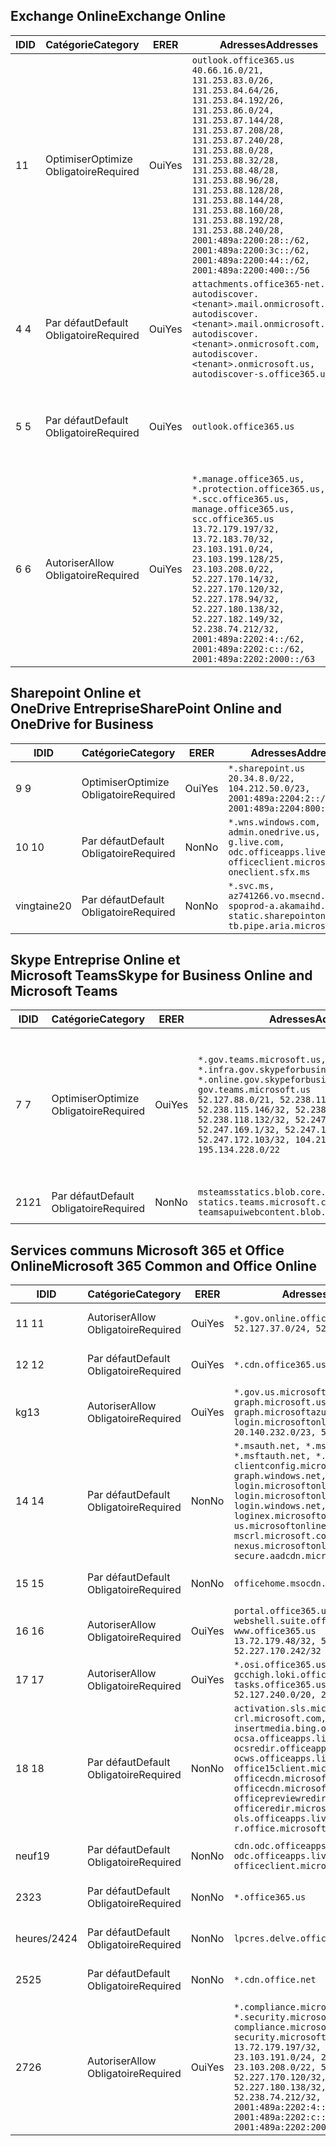<!--THIS FILE IS AUTOMATICALLY GENERATED. MANUAL CHANGES WILL BE OVERWRITTEN.-->
<!--Please contact the Office 365 Endpoints team with any questions.-->
<!--USGovGCCHigh endpoints version 2020062900-->
<!--File generated 2020-07-06 08:00:07.7279-->

## <a name="exchange-online"></a><span data-ttu-id="a0ac0-101">Exchange Online</span><span class="sxs-lookup"><span data-stu-id="a0ac0-101">Exchange Online</span></span>

<span data-ttu-id="a0ac0-102">ID</span><span class="sxs-lookup"><span data-stu-id="a0ac0-102">ID</span></span> | <span data-ttu-id="a0ac0-103">Catégorie</span><span class="sxs-lookup"><span data-stu-id="a0ac0-103">Category</span></span> | <span data-ttu-id="a0ac0-104">ER</span><span class="sxs-lookup"><span data-stu-id="a0ac0-104">ER</span></span> | <span data-ttu-id="a0ac0-105">Adresses</span><span class="sxs-lookup"><span data-stu-id="a0ac0-105">Addresses</span></span> | <span data-ttu-id="a0ac0-106">Ports</span><span class="sxs-lookup"><span data-stu-id="a0ac0-106">Ports</span></span>
-- | -------------------- | --- | ------------------------------------------------------------------------------------------------------------------------------------------------------------------------------------------------------------------------------------------------------------------------------------------------------------------------------------------------------------------------------------------------------------------------------------------------ | -------------------------------
<span data-ttu-id="a0ac0-107">1</span><span class="sxs-lookup"><span data-stu-id="a0ac0-107">1</span></span> | <span data-ttu-id="a0ac0-108">Optimiser</span><span class="sxs-lookup"><span data-stu-id="a0ac0-108">Optimize</span></span><BR><span data-ttu-id="a0ac0-109">Obligatoire</span><span class="sxs-lookup"><span data-stu-id="a0ac0-109">Required</span></span> | <span data-ttu-id="a0ac0-110">Oui</span><span class="sxs-lookup"><span data-stu-id="a0ac0-110">Yes</span></span> | `outlook.office365.us`<BR>`40.66.16.0/21, 131.253.83.0/26, 131.253.84.64/26, 131.253.84.192/26, 131.253.86.0/24, 131.253.87.144/28, 131.253.87.208/28, 131.253.87.240/28, 131.253.88.0/28, 131.253.88.32/28, 131.253.88.48/28, 131.253.88.96/28, 131.253.88.128/28, 131.253.88.144/28, 131.253.88.160/28, 131.253.88.192/28, 131.253.88.240/28, 2001:489a:2200:28::/62, 2001:489a:2200:3c::/62, 2001:489a:2200:44::/62, 2001:489a:2200:400::/56` | <span data-ttu-id="a0ac0-111">**TCP :** 443, 80</span><span class="sxs-lookup"><span data-stu-id="a0ac0-111">**TCP:** 443, 80</span></span>
<span data-ttu-id="a0ac0-112">4 </span><span class="sxs-lookup"><span data-stu-id="a0ac0-112">4</span></span> | <span data-ttu-id="a0ac0-113">Par défaut</span><span class="sxs-lookup"><span data-stu-id="a0ac0-113">Default</span></span><BR><span data-ttu-id="a0ac0-114">Obligatoire</span><span class="sxs-lookup"><span data-stu-id="a0ac0-114">Required</span></span> | <span data-ttu-id="a0ac0-115">Oui</span><span class="sxs-lookup"><span data-stu-id="a0ac0-115">Yes</span></span> | `attachments.office365-net.us, autodiscover.<tenant>.mail.onmicrosoft.com, autodiscover.<tenant>.mail.onmicrosoft.us, autodiscover.<tenant>.onmicrosoft.com, autodiscover.<tenant>.onmicrosoft.us, autodiscover-s.office365.us` | <span data-ttu-id="a0ac0-116">**TCP :** 443, 80</span><span class="sxs-lookup"><span data-stu-id="a0ac0-116">**TCP:** 443, 80</span></span>
<span data-ttu-id="a0ac0-117">5 </span><span class="sxs-lookup"><span data-stu-id="a0ac0-117">5</span></span> | <span data-ttu-id="a0ac0-118">Par défaut</span><span class="sxs-lookup"><span data-stu-id="a0ac0-118">Default</span></span><BR><span data-ttu-id="a0ac0-119">Obligatoire</span><span class="sxs-lookup"><span data-stu-id="a0ac0-119">Required</span></span> | <span data-ttu-id="a0ac0-120">Oui</span><span class="sxs-lookup"><span data-stu-id="a0ac0-120">Yes</span></span> | `outlook.office365.us` | <span data-ttu-id="a0ac0-121">**TCP :** 143, 25, 587, 993, 995</span><span class="sxs-lookup"><span data-stu-id="a0ac0-121">**TCP:** 143, 25, 587, 993, 995</span></span>
<span data-ttu-id="a0ac0-122">6 </span><span class="sxs-lookup"><span data-stu-id="a0ac0-122">6</span></span> | <span data-ttu-id="a0ac0-123">Autoriser</span><span class="sxs-lookup"><span data-stu-id="a0ac0-123">Allow</span></span><BR><span data-ttu-id="a0ac0-124">Obligatoire</span><span class="sxs-lookup"><span data-stu-id="a0ac0-124">Required</span></span> | <span data-ttu-id="a0ac0-125">Oui</span><span class="sxs-lookup"><span data-stu-id="a0ac0-125">Yes</span></span> | `*.manage.office365.us, *.protection.office365.us, *.scc.office365.us, manage.office365.us, scc.office365.us`<BR>`13.72.179.197/32, 13.72.183.70/32, 23.103.191.0/24, 23.103.199.128/25, 23.103.208.0/22, 52.227.170.14/32, 52.227.170.120/32, 52.227.178.94/32, 52.227.180.138/32, 52.227.182.149/32, 52.238.74.212/32, 2001:489a:2202:4::/62, 2001:489a:2202:c::/62, 2001:489a:2202:2000::/63` | <span data-ttu-id="a0ac0-126">**TCP :** 25, 443</span><span class="sxs-lookup"><span data-stu-id="a0ac0-126">**TCP:** 25, 443</span></span>

## <a name="sharepoint-online-and-onedrive-for-business"></a><span data-ttu-id="a0ac0-127">Sharepoint Online et OneDrive Entreprise</span><span class="sxs-lookup"><span data-stu-id="a0ac0-127">SharePoint Online and OneDrive for Business</span></span>

<span data-ttu-id="a0ac0-128">ID</span><span class="sxs-lookup"><span data-stu-id="a0ac0-128">ID</span></span> | <span data-ttu-id="a0ac0-129">Catégorie</span><span class="sxs-lookup"><span data-stu-id="a0ac0-129">Category</span></span> | <span data-ttu-id="a0ac0-130">ER</span><span class="sxs-lookup"><span data-stu-id="a0ac0-130">ER</span></span> | <span data-ttu-id="a0ac0-131">Adresses</span><span class="sxs-lookup"><span data-stu-id="a0ac0-131">Addresses</span></span> | <span data-ttu-id="a0ac0-132">Ports</span><span class="sxs-lookup"><span data-stu-id="a0ac0-132">Ports</span></span>
-- | -------------------- | --- | ------------------------------------------------------------------------------------------------------------------------- | ----------------
<span data-ttu-id="a0ac0-133">9 </span><span class="sxs-lookup"><span data-stu-id="a0ac0-133">9</span></span> | <span data-ttu-id="a0ac0-134">Optimiser</span><span class="sxs-lookup"><span data-stu-id="a0ac0-134">Optimize</span></span><BR><span data-ttu-id="a0ac0-135">Obligatoire</span><span class="sxs-lookup"><span data-stu-id="a0ac0-135">Required</span></span> | <span data-ttu-id="a0ac0-136">Oui</span><span class="sxs-lookup"><span data-stu-id="a0ac0-136">Yes</span></span> | `*.sharepoint.us`<BR>`20.34.8.0/22, 104.212.50.0/23, 2001:489a:2204:2::/63, 2001:489a:2204:800::/54` | <span data-ttu-id="a0ac0-137">**TCP :** 443, 80</span><span class="sxs-lookup"><span data-stu-id="a0ac0-137">**TCP:** 443, 80</span></span>
<span data-ttu-id="a0ac0-138">10 </span><span class="sxs-lookup"><span data-stu-id="a0ac0-138">10</span></span> | <span data-ttu-id="a0ac0-139">Par défaut</span><span class="sxs-lookup"><span data-stu-id="a0ac0-139">Default</span></span><BR><span data-ttu-id="a0ac0-140">Obligatoire</span><span class="sxs-lookup"><span data-stu-id="a0ac0-140">Required</span></span> | <span data-ttu-id="a0ac0-141">Non</span><span class="sxs-lookup"><span data-stu-id="a0ac0-141">No</span></span> | `*.wns.windows.com, admin.onedrive.us, g.live.com, odc.officeapps.live.com, officeclient.microsoft.com, oneclient.sfx.ms` | <span data-ttu-id="a0ac0-142">**TCP :** 443, 80</span><span class="sxs-lookup"><span data-stu-id="a0ac0-142">**TCP:** 443, 80</span></span>
<span data-ttu-id="a0ac0-143">vingtaine</span><span class="sxs-lookup"><span data-stu-id="a0ac0-143">20</span></span> | <span data-ttu-id="a0ac0-144">Par défaut</span><span class="sxs-lookup"><span data-stu-id="a0ac0-144">Default</span></span><BR><span data-ttu-id="a0ac0-145">Obligatoire</span><span class="sxs-lookup"><span data-stu-id="a0ac0-145">Required</span></span> | <span data-ttu-id="a0ac0-146">Non</span><span class="sxs-lookup"><span data-stu-id="a0ac0-146">No</span></span> | `*.svc.ms, az741266.vo.msecnd.net, spoprod-a.akamaihd.net, static.sharepointonline.com, tb.pipe.aria.microsoft.com` | <span data-ttu-id="a0ac0-147">**TCP :** 443, 80</span><span class="sxs-lookup"><span data-stu-id="a0ac0-147">**TCP:** 443, 80</span></span>

## <a name="skype-for-business-online-and-microsoft-teams"></a><span data-ttu-id="a0ac0-148">Skype Entreprise Online et Microsoft Teams</span><span class="sxs-lookup"><span data-stu-id="a0ac0-148">Skype for Business Online and Microsoft Teams</span></span>

<span data-ttu-id="a0ac0-149">ID</span><span class="sxs-lookup"><span data-stu-id="a0ac0-149">ID</span></span> | <span data-ttu-id="a0ac0-150">Catégorie</span><span class="sxs-lookup"><span data-stu-id="a0ac0-150">Category</span></span> | <span data-ttu-id="a0ac0-151">ER</span><span class="sxs-lookup"><span data-stu-id="a0ac0-151">ER</span></span> | <span data-ttu-id="a0ac0-152">Adresses</span><span class="sxs-lookup"><span data-stu-id="a0ac0-152">Addresses</span></span> | <span data-ttu-id="a0ac0-153">Ports</span><span class="sxs-lookup"><span data-stu-id="a0ac0-153">Ports</span></span>
-- | -------------------- | --- | --------------------------------------------------------------------------------------------------------------------------------------------------------------------------------------------------------------------------------------------------------------------------------------------------------------------------------- | ---------------------------------------------------
<span data-ttu-id="a0ac0-154">7 </span><span class="sxs-lookup"><span data-stu-id="a0ac0-154">7</span></span> | <span data-ttu-id="a0ac0-155">Optimiser</span><span class="sxs-lookup"><span data-stu-id="a0ac0-155">Optimize</span></span><BR><span data-ttu-id="a0ac0-156">Obligatoire</span><span class="sxs-lookup"><span data-stu-id="a0ac0-156">Required</span></span> | <span data-ttu-id="a0ac0-157">Oui</span><span class="sxs-lookup"><span data-stu-id="a0ac0-157">Yes</span></span> | `*.gov.teams.microsoft.us, *.infra.gov.skypeforbusiness.us, *.online.gov.skypeforbusiness.us, gov.teams.microsoft.us`<BR>`52.127.88.0/21, 52.238.114.160/32, 52.238.115.146/32, 52.238.117.171/32, 52.238.118.132/32, 52.247.167.192/32, 52.247.169.1/32, 52.247.172.50/32, 52.247.172.103/32, 104.212.44.0/22, 195.134.228.0/22` | <span data-ttu-id="a0ac0-158">**TCP :** 443, 80</span><span class="sxs-lookup"><span data-stu-id="a0ac0-158">**TCP:** 443, 80</span></span><BR><span data-ttu-id="a0ac0-159">**UDP :** 3478, 3479, 3480, 3481</span><span class="sxs-lookup"><span data-stu-id="a0ac0-159">**UDP:** 3478, 3479, 3480, 3481</span></span>
<span data-ttu-id="a0ac0-160"> 21</span><span class="sxs-lookup"><span data-stu-id="a0ac0-160">21</span></span> | <span data-ttu-id="a0ac0-161">Par défaut</span><span class="sxs-lookup"><span data-stu-id="a0ac0-161">Default</span></span><BR><span data-ttu-id="a0ac0-162">Obligatoire</span><span class="sxs-lookup"><span data-stu-id="a0ac0-162">Required</span></span> | <span data-ttu-id="a0ac0-163">Non</span><span class="sxs-lookup"><span data-stu-id="a0ac0-163">No</span></span> | `msteamsstatics.blob.core.usgovcloudapi.net, statics.teams.microsoft.com, teamsapuiwebcontent.blob.core.usgovcloudapi.net` | <span data-ttu-id="a0ac0-164">**TCP :** 443</span><span class="sxs-lookup"><span data-stu-id="a0ac0-164">**TCP:** 443</span></span>

## <a name="microsoft-365-common-and-office-online"></a><span data-ttu-id="a0ac0-165">Services communs Microsoft 365 et Office Online</span><span class="sxs-lookup"><span data-stu-id="a0ac0-165">Microsoft 365 Common and Office Online</span></span>

<span data-ttu-id="a0ac0-166">ID</span><span class="sxs-lookup"><span data-stu-id="a0ac0-166">ID</span></span> | <span data-ttu-id="a0ac0-167">Catégorie</span><span class="sxs-lookup"><span data-stu-id="a0ac0-167">Category</span></span> | <span data-ttu-id="a0ac0-168">ER</span><span class="sxs-lookup"><span data-stu-id="a0ac0-168">ER</span></span> | <span data-ttu-id="a0ac0-169">Adresses</span><span class="sxs-lookup"><span data-stu-id="a0ac0-169">Addresses</span></span> | <span data-ttu-id="a0ac0-170">Ports</span><span class="sxs-lookup"><span data-stu-id="a0ac0-170">Ports</span></span>
-- | ------------------- | --- | ---------------------------------------------------------------------------------------------------------------------------------------------------------------------------------------------------------------------------------------------------------------------------------------------------------------------------------------------------------------------------------------------- | ----------------
<span data-ttu-id="a0ac0-171">11 </span><span class="sxs-lookup"><span data-stu-id="a0ac0-171">11</span></span> | <span data-ttu-id="a0ac0-172">Autoriser</span><span class="sxs-lookup"><span data-stu-id="a0ac0-172">Allow</span></span><BR><span data-ttu-id="a0ac0-173">Obligatoire</span><span class="sxs-lookup"><span data-stu-id="a0ac0-173">Required</span></span> | <span data-ttu-id="a0ac0-174">Oui</span><span class="sxs-lookup"><span data-stu-id="a0ac0-174">Yes</span></span> | `*.gov.online.office365.us`<BR>`52.127.37.0/24, 52.127.82.0/23` | <span data-ttu-id="a0ac0-175">**TCP :** 443</span><span class="sxs-lookup"><span data-stu-id="a0ac0-175">**TCP:** 443</span></span>
<span data-ttu-id="a0ac0-176">12 </span><span class="sxs-lookup"><span data-stu-id="a0ac0-176">12</span></span> | <span data-ttu-id="a0ac0-177">Par défaut</span><span class="sxs-lookup"><span data-stu-id="a0ac0-177">Default</span></span><BR><span data-ttu-id="a0ac0-178">Obligatoire</span><span class="sxs-lookup"><span data-stu-id="a0ac0-178">Required</span></span> | <span data-ttu-id="a0ac0-179">Oui</span><span class="sxs-lookup"><span data-stu-id="a0ac0-179">Yes</span></span> | `*.cdn.office365.us` | <span data-ttu-id="a0ac0-180">**TCP :** 443</span><span class="sxs-lookup"><span data-stu-id="a0ac0-180">**TCP:** 443</span></span>
<span data-ttu-id="a0ac0-181">kg</span><span class="sxs-lookup"><span data-stu-id="a0ac0-181">13</span></span> | <span data-ttu-id="a0ac0-182">Autoriser</span><span class="sxs-lookup"><span data-stu-id="a0ac0-182">Allow</span></span><BR><span data-ttu-id="a0ac0-183">Obligatoire</span><span class="sxs-lookup"><span data-stu-id="a0ac0-183">Required</span></span> | <span data-ttu-id="a0ac0-184">Oui</span><span class="sxs-lookup"><span data-stu-id="a0ac0-184">Yes</span></span> | `*.gov.us.microsoftonline.com, graph.microsoft.us, graph.microsoftazure.us, login.microsoftonline.us`<BR>`20.140.232.0/23, 52.126.194.0/23` | <span data-ttu-id="a0ac0-185">**TCP :** 443</span><span class="sxs-lookup"><span data-stu-id="a0ac0-185">**TCP:** 443</span></span>
<span data-ttu-id="a0ac0-186">14 </span><span class="sxs-lookup"><span data-stu-id="a0ac0-186">14</span></span> | <span data-ttu-id="a0ac0-187">Par défaut</span><span class="sxs-lookup"><span data-stu-id="a0ac0-187">Default</span></span><BR><span data-ttu-id="a0ac0-188">Obligatoire</span><span class="sxs-lookup"><span data-stu-id="a0ac0-188">Required</span></span> | <span data-ttu-id="a0ac0-189">Non</span><span class="sxs-lookup"><span data-stu-id="a0ac0-189">No</span></span> | `*.msauth.net, *.msauthimages.us, *.msftauth.net, *.msftauthimages.us, clientconfig.microsoftonline-p.net, graph.windows.net, login.microsoftonline.com, login.microsoftonline-p.com, login.windows.net, loginex.microsoftonline.com, login-us.microsoftonline.com, mscrl.microsoft.com, nexus.microsoftonline-p.com, secure.aadcdn.microsoftonline-p.com` | <span data-ttu-id="a0ac0-190">**TCP :** 443</span><span class="sxs-lookup"><span data-stu-id="a0ac0-190">**TCP:** 443</span></span>
<span data-ttu-id="a0ac0-191">15 </span><span class="sxs-lookup"><span data-stu-id="a0ac0-191">15</span></span> | <span data-ttu-id="a0ac0-192">Par défaut</span><span class="sxs-lookup"><span data-stu-id="a0ac0-192">Default</span></span><BR><span data-ttu-id="a0ac0-193">Obligatoire</span><span class="sxs-lookup"><span data-stu-id="a0ac0-193">Required</span></span> | <span data-ttu-id="a0ac0-194">Non</span><span class="sxs-lookup"><span data-stu-id="a0ac0-194">No</span></span> | `officehome.msocdn.us, prod.msocdn.us` | <span data-ttu-id="a0ac0-195">**TCP :** 443, 80</span><span class="sxs-lookup"><span data-stu-id="a0ac0-195">**TCP:** 443, 80</span></span>
<span data-ttu-id="a0ac0-196">16 </span><span class="sxs-lookup"><span data-stu-id="a0ac0-196">16</span></span> | <span data-ttu-id="a0ac0-197">Autoriser</span><span class="sxs-lookup"><span data-stu-id="a0ac0-197">Allow</span></span><BR><span data-ttu-id="a0ac0-198">Obligatoire</span><span class="sxs-lookup"><span data-stu-id="a0ac0-198">Required</span></span> | <span data-ttu-id="a0ac0-199">Oui</span><span class="sxs-lookup"><span data-stu-id="a0ac0-199">Yes</span></span> | `portal.office365.us, webshell.suite.office365.us, www.office365.us`<BR>`13.72.179.48/32, 52.227.167.206/32, 52.227.170.242/32` | <span data-ttu-id="a0ac0-200">**TCP :** 443, 80</span><span class="sxs-lookup"><span data-stu-id="a0ac0-200">**TCP:** 443, 80</span></span>
<span data-ttu-id="a0ac0-201">17 </span><span class="sxs-lookup"><span data-stu-id="a0ac0-201">17</span></span> | <span data-ttu-id="a0ac0-202">Autoriser</span><span class="sxs-lookup"><span data-stu-id="a0ac0-202">Allow</span></span><BR><span data-ttu-id="a0ac0-203">Obligatoire</span><span class="sxs-lookup"><span data-stu-id="a0ac0-203">Required</span></span> | <span data-ttu-id="a0ac0-204">Oui</span><span class="sxs-lookup"><span data-stu-id="a0ac0-204">Yes</span></span> | `*.osi.office365.us, gcchigh.loki.office365.us, tasks.office365.us`<BR>`52.127.240.0/20, 2001:489a:2206::/48` | <span data-ttu-id="a0ac0-205">**TCP :** 443</span><span class="sxs-lookup"><span data-stu-id="a0ac0-205">**TCP:** 443</span></span>
<span data-ttu-id="a0ac0-206">18 </span><span class="sxs-lookup"><span data-stu-id="a0ac0-206">18</span></span> | <span data-ttu-id="a0ac0-207">Par défaut</span><span class="sxs-lookup"><span data-stu-id="a0ac0-207">Default</span></span><BR><span data-ttu-id="a0ac0-208">Obligatoire</span><span class="sxs-lookup"><span data-stu-id="a0ac0-208">Required</span></span> | <span data-ttu-id="a0ac0-209">Non</span><span class="sxs-lookup"><span data-stu-id="a0ac0-209">No</span></span> | `activation.sls.microsoft.com, crl.microsoft.com, go.microsoft.com, insertmedia.bing.office.net, ocsa.officeapps.live.com, ocsredir.officeapps.live.com, ocws.officeapps.live.com, office15client.microsoft.com, officecdn.microsoft.com, officecdn.microsoft.com.edgesuite.net, officepreviewredir.microsoft.com, officeredir.microsoft.com, ols.officeapps.live.com, r.office.microsoft.com` | <span data-ttu-id="a0ac0-210">**TCP :** 443, 80</span><span class="sxs-lookup"><span data-stu-id="a0ac0-210">**TCP:** 443, 80</span></span>
<span data-ttu-id="a0ac0-211">neuf</span><span class="sxs-lookup"><span data-stu-id="a0ac0-211">19</span></span> | <span data-ttu-id="a0ac0-212">Par défaut</span><span class="sxs-lookup"><span data-stu-id="a0ac0-212">Default</span></span><BR><span data-ttu-id="a0ac0-213">Obligatoire</span><span class="sxs-lookup"><span data-stu-id="a0ac0-213">Required</span></span> | <span data-ttu-id="a0ac0-214">Non</span><span class="sxs-lookup"><span data-stu-id="a0ac0-214">No</span></span> | `cdn.odc.officeapps.live.com, odc.officeapps.live.com, officeclient.microsoft.com` | <span data-ttu-id="a0ac0-215">**TCP :** 443, 80</span><span class="sxs-lookup"><span data-stu-id="a0ac0-215">**TCP:** 443, 80</span></span>
<span data-ttu-id="a0ac0-216">23</span><span class="sxs-lookup"><span data-stu-id="a0ac0-216">23</span></span> | <span data-ttu-id="a0ac0-217">Par défaut</span><span class="sxs-lookup"><span data-stu-id="a0ac0-217">Default</span></span><BR><span data-ttu-id="a0ac0-218">Obligatoire</span><span class="sxs-lookup"><span data-stu-id="a0ac0-218">Required</span></span> | <span data-ttu-id="a0ac0-219">Non</span><span class="sxs-lookup"><span data-stu-id="a0ac0-219">No</span></span> | `*.office365.us` | <span data-ttu-id="a0ac0-220">**TCP :** 443, 80</span><span class="sxs-lookup"><span data-stu-id="a0ac0-220">**TCP:** 443, 80</span></span>
<span data-ttu-id="a0ac0-221">heures/24</span><span class="sxs-lookup"><span data-stu-id="a0ac0-221">24</span></span> | <span data-ttu-id="a0ac0-222">Par défaut</span><span class="sxs-lookup"><span data-stu-id="a0ac0-222">Default</span></span><BR><span data-ttu-id="a0ac0-223">Obligatoire</span><span class="sxs-lookup"><span data-stu-id="a0ac0-223">Required</span></span> | <span data-ttu-id="a0ac0-224">Non</span><span class="sxs-lookup"><span data-stu-id="a0ac0-224">No</span></span> | `lpcres.delve.office.com` | <span data-ttu-id="a0ac0-225">**TCP :** 443</span><span class="sxs-lookup"><span data-stu-id="a0ac0-225">**TCP:** 443</span></span>
<span data-ttu-id="a0ac0-226">25</span><span class="sxs-lookup"><span data-stu-id="a0ac0-226">25</span></span> | <span data-ttu-id="a0ac0-227">Par défaut</span><span class="sxs-lookup"><span data-stu-id="a0ac0-227">Default</span></span><BR><span data-ttu-id="a0ac0-228">Obligatoire</span><span class="sxs-lookup"><span data-stu-id="a0ac0-228">Required</span></span> | <span data-ttu-id="a0ac0-229">Non</span><span class="sxs-lookup"><span data-stu-id="a0ac0-229">No</span></span> | `*.cdn.office.net` | <span data-ttu-id="a0ac0-230">**TCP :** 443</span><span class="sxs-lookup"><span data-stu-id="a0ac0-230">**TCP:** 443</span></span>
<span data-ttu-id="a0ac0-231">27</span><span class="sxs-lookup"><span data-stu-id="a0ac0-231">26</span></span> | <span data-ttu-id="a0ac0-232">Autoriser</span><span class="sxs-lookup"><span data-stu-id="a0ac0-232">Allow</span></span><BR><span data-ttu-id="a0ac0-233">Obligatoire</span><span class="sxs-lookup"><span data-stu-id="a0ac0-233">Required</span></span> | <span data-ttu-id="a0ac0-234">Oui</span><span class="sxs-lookup"><span data-stu-id="a0ac0-234">Yes</span></span> | `*.compliance.microsoft.us, *.security.microsoft.us, compliance.microsoft.us, security.microsoft.us`<BR>`13.72.179.197/32, 13.72.183.70/32, 23.103.191.0/24, 23.103.199.128/25, 23.103.208.0/22, 52.227.170.14/32, 52.227.170.120/32, 52.227.178.94/32, 52.227.180.138/32, 52.227.182.149/32, 52.238.74.212/32, 2001:489a:2202:4::/62, 2001:489a:2202:c::/62, 2001:489a:2202:2000::/63` | <span data-ttu-id="a0ac0-235">**TCP :** 443, 80</span><span class="sxs-lookup"><span data-stu-id="a0ac0-235">**TCP:** 443, 80</span></span>

